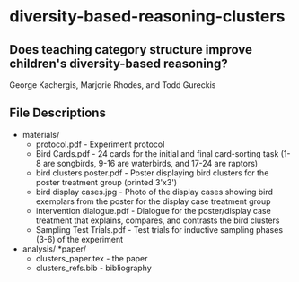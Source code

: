 # diversity-based-reasoning-clusters

## Does teaching category structure improve children's diversity-based reasoning?

George Kachergis, Marjorie Rhodes, and Todd Gureckis

## File Descriptions

* materials/
	- protocol.pdf - Experiment protocol
	- Bird Cards.pdf - 24 cards for the initial and final card-sorting task (1-8 are songbirds, 9-16 are waterbirds, and 17-24 are raptors)
	- bird clusters poster.pdf - Poster displaying bird clusters for the poster treatment group (printed 3'x3')
	- bird display cases.jpg - Photo of the display cases showing bird exemplars from the poster for the display case treatment group
	- intervention dialogue.pdf - Dialogue for the poster/display case treatment that explains, compares, and contrasts the bird clusters
	- Sampling Test Trials.pdf - Test trials for inductive sampling phases (3-6) of the experiment
* analysis/
*paper/
	- clusters_paper.tex - the paper
	- clusters_refs.bib - bibliography